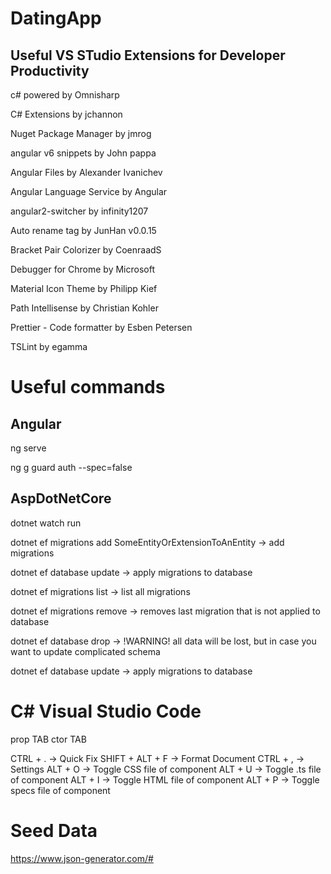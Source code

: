# DatingApp

## Useful VS STudio Extensions for Developer Productivity

c# powered by Omnisharp

C# Extensions by jchannon

Nuget Package Manager by jmrog

angular v6 snippets by John pappa

Angular Files by Alexander Ivanichev

Angular Language Service by Angular

angular2-switcher by infinity1207

Auto rename tag by JunHan v0.0.15

Bracket Pair Colorizer by CoenraadS

Debugger for Chrome by Microsoft

Material Icon Theme by Philipp Kief

Path Intellisense by Christian Kohler

Prettier - Code formatter by Esben Petersen

TSLint by egamma

# Useful commands

## Angular
ng serve

ng g guard auth --spec=false

## AspDotNetCore

dotnet watch run

dotnet ef migrations add SomeEntityOrExtensionToAnEntity -> add migrations

dotnet ef database update -> apply migrations to database

dotnet ef migrations list  ->  list all migrations

dotnet ef migrations remove -> removes last migration that is not applied to database

dotnet ef database drop  -> !WARNING! all data will be lost, but in case you want to update complicated schema

dotnet ef database update -> apply migrations to database

# C# Visual Studio Code

prop TAB
ctor TAB

CTRL +  .  -> Quick Fix
SHIFT + ALT + F -> Format Document
CTRL + , -> Settings
ALT + O -> Toggle CSS file of component
ALT + U -> Toggle .ts file of component
ALT + I -> Toggle HTML file of component
ALT + P -> Toggle specs file of component

# Seed Data

https://www.json-generator.com/#

